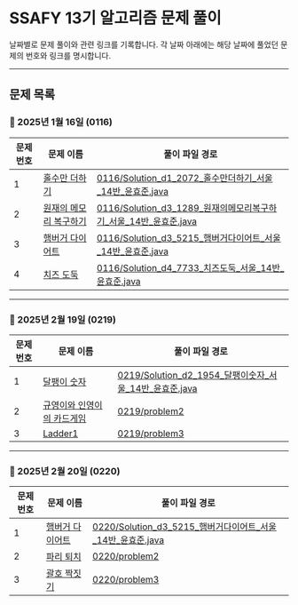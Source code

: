 # SSAFY 13기 알고리즘 문제 풀이

날짜별로 문제 풀이와 관련 링크를 기록합니다. 각 날짜 아래에는 해당 날짜에 풀었던 문제의 번호와 링크를 명시합니다.

---

## **문제 목록**

### 📅 2025년 1월 16일 (0116)

| 문제 번호 | 문제 이름                                                                                                               | 풀이 파일 경로                                                                                                                                                                                                                                                                                           |
| --------- | ----------------------------------------------------------------------------------------------------------------------- | -------------------------------------------------------------------------------------------------------------------------------------------------------------------------------------------------------------------------------------------------------------------------------------------------------- |
| 1         | [홀수만 더하기](https://swexpertacademy.com/main/code/problem/problemDetail.do?contestProbId=AV5QSEhaA5sDFAUq)          | [0116/Solution_d1_2072_홀수만더하기_서울_14반_윤효준.java](https://github.com/yoonc01/SSAFY_13_ALGO/blob/main/0116/Solution_d1_2072_%ED%99%80%EC%88%98%EB%A7%8C%EB%8D%94%ED%95%98%EA%B8%B0_%EC%84%9C%EC%9A%B8_14%EB%B0%98_%EC%9C%A4%ED%9A%A8%EC%A4%80.java)                                             |
| 2         | [원재의 메모리 복구하기](https://swexpertacademy.com/main/code/problem/problemDetail.do?contestProbId=AV19AcoKI9sCFAZN) | [0116/Solution_d3_1289_원재의메모리복구하기_서울_14반_윤효준.java](https://github.com/yoonc01/SSAFY_13_ALGO/blob/main/0116/Solution_d3_1289_%EC%9B%90%EC%9E%AC%EC%9D%98%EB%A9%94%EB%AA%A8%EB%A6%AC%EB%B3%B5%EA%B5%AC%ED%95%98%EA%B8%B0_%EC%84%9C%EC%9A%B8_14%EB%B0%98_%EC%9C%A4%ED%9A%A8%EC%A4%80.java) |
| 3         | [햄버거 다이어트](https://swexpertacademy.com/main/code/problem/problemDetail.do?contestProbId=AWT-lPB6dHUDFAVT)        | [0116/Solution_d3_5215_햄버거다이어트_서울_14반_윤효준.java](https://github.com/yoonc01/SSAFY_13_ALGO/blob/main/0116/Solution_d3_5215_%ED%96%84%EB%B2%84%EA%B1%B0%EB%8B%A4%EC%9D%B4%EC%96%B4%ED%8A%B8_%EC%84%9C%EC%9A%B8_14%EB%B0%98_%EC%9C%A4%ED%9A%A8%EC%A4%80.java)                                    |
| 4         | [치즈 도둑](https://swexpertacademy.com/main/code/problem/problemDetail.do?contestProbId=AWrDOdQqRCUDFARG)              | [0116/Solution_d4_7733_치즈도둑_서울_14반_윤효준.java](https://github.com/yoonc01/SSAFY_13_ALGO/blob/main/0116/Solution_d4_7733_%EC%B9%98%EC%A6%88%EB%8F%84%EB%91%91_%EC%84%9C%EC%9A%B8_14%EB%B0%98_%EC%9C%A4%ED%9A%A8%EC%A4%80.java)                                                               |

---

### 📅 2025년 2월 19일 (0219)

| 문제 번호 | 문제 이름                                                                                                                   | 풀이 파일 경로                                                                                                                                                                                          |
| --------- | --------------------------------------------------------------------------------------------------------------------------- | ------------------------------------------------------------------------------------------------------------------------------------------------------------------------------------------------------- |
| 1         | [달팽이 숫자](https://swexpertacademy.com/main/code/problem/problemDetail.do?contestProbId=AV5PobmqAPoDFAUq)                | [0219/Solution_d2_1954_달팽이숫자_서울_14반_윤효준.java](https://github.com/yoonc01/SSAFY_13_ALGO/blob/main/0219/Solution_d2_1954_%EB%8B%AC%ED%8C%BD%EC%9D%B4%EC%88%AB%EC%9E%90_%EC%84%9C%EC%9A%B8_14%EB%B0%98_%EC%9C%A4%ED%9A%A8%EC%A4%80.java) |
| 2         | [규영이와 인영이의 카드게임](https://swexpertacademy.com/main/code/problem/problemDetail.do?contestProbId=AWgv9va6HnkDFAW0) | [0219/problem2]()                                                                                                                                                                                       |
| 3         | [Ladder1](https://swexpertacademy.com/main/code/problem/problemDetail.do?contestProbId=AV14ABYKADACFAYh)                    | [0219/problem3]()                                                                                                                                                                                       |

---

### 📅 2025년 2월 20일 (0220)

| 문제 번호 | 문제 이름                                                                                                        | 풀이 파일 경로    |
| --------- | ---------------------------------------------------------------------------------------------------------------- | ----------------- |
| 1         | [햄버거 다이어트](https://swexpertacademy.com/main/code/problem/problemDetail.do?contestProbId=AWT-lPB6dHUDFAVT) | [0220/Solution_d3_5215_햄버거다이어트_서울_14반_윤효준.java](https://github.com/yoonc01/SSAFY_13_ALGO/blob/main/0220/Solution_d3_5215_%ED%96%84%EB%B2%84%EA%B1%B0%EB%8B%A4%EC%9D%B4%EC%96%B4%ED%8A%B8_%EC%84%9C%EC%9A%B8_14%EB%B0%98_%EC%9C%A4%ED%9A%A8%EC%A4%80.java) |
| 2         | [파리 퇴치](https://swexpertacademy.com/main/code/problem/problemDetail.do?contestProbId=AV5PzOCKAigDFAUq)       | [0220/problem2]() |
| 3         | [괄호 짝짓기](https://swexpertacademy.com/main/code/problem/problemDetail.do?contestProbId=AV14eWb6AAkCFAYD)     | [0220/problem3]() |
